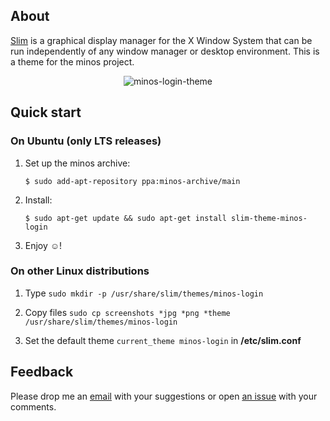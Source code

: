## About

[Slim](http://slim.berlios.de/) is a graphical display manager for the X Window System that can be run independently of any window manager or desktop environment. This is a theme for the minos project.

<p align="center">
<img src="https://raw.githubusercontent.com/minos-org/slim-theme-minos-login/master/screenshots/minos-login-username.png" alt="minos-login-theme"/>
</p>

## Quick start

### On Ubuntu (only LTS releases)

1. Set up the minos archive:

   ```
   $ sudo add-apt-repository ppa:minos-archive/main
   ```

2. Install:

   ```
   $ sudo apt-get update && sudo apt-get install slim-theme-minos-login
   ```

3. Enjoy ☺!

### On other Linux distributions

1. Type `sudo mkdir -p /usr/share/slim/themes/minos-login`

2. Copy files `sudo cp screenshots *jpg *png *theme /usr/share/slim/themes/minos-login`

3. Set the default theme `current_theme minos-login` in **/etc/slim.conf**

## Feedback

Please drop me an [email](mailto:m@javier.io) with your suggestions or open [an issue](https://github.com/minos-org/slim-theme-minos-login/issues) with your comments.
